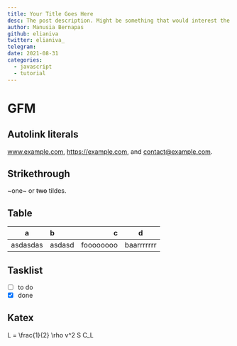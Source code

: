```yaml
---
title: Your Title Goes Here
desc: The post description. Might be something that would interest the reader in less than 100 words.
author: Manusia Bernapas
github: elianiva
twitter: elianiva_
telegram:
date: 2021-08-31
categories:
  - javascript
  - tutorial
---
```


# GFM

## Autolink literals

www.example.com, https://example.com, and contact@example.com.

## Strikethrough

~one~ or ~~two~~ tildes.

## Table

| a        | b      |         c |     d      |
| -------- | :----- | --------: | :--------: |
| asdasdas | asdasd | foooooooo | baarrrrrrr |

## Tasklist

- [ ] to do
- [x] done

## Katex

L = \frac{1}{2} \rho v^2 S C_L
